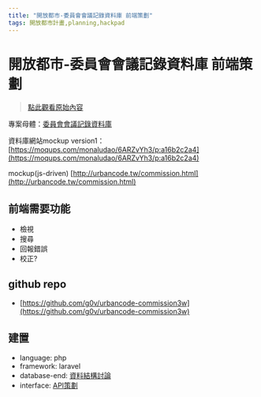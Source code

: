 ```yaml
---
title: "開放都市-委員會會議記錄資料庫 前端策劃"
tags: 開放都市計畫,planning,hackpad
---
```


# 開放都市-委員會會議記錄資料庫 前端策劃

> [點此觀看原始內容](https://g0v.hackpad.tw/OukMJzcIYdy)

專案母體：[委員會會議記錄資料庫](https://g0v.hackpad.com/--BpW2Xt7s8AH)

資料庫網站mockup version1：[https://moqups.com/monaludao/6ARZvYh3/p:a16b2c2a4](https://moqups.com/monaludao/6ARZvYh3/p:a16b2c2a4)

mockup(js-driven)
[http://urbancode.tw/commission.html](http://urbancode.tw/commission.html)

## 前端需要功能

- 檢視
- 搜尋
- 回報錯誤
- 校正?

## github repo

- [https://github.com/g0v/urbancode-commission3w](https://github.com/g0v/urbancode-commission3w)

## 建置

- language: php
- framework: laravel
- database-end: [資料結構討論](https://g0v.hackmd.io/gZZ2ZzUpR7i-2evJ_ypvIQ?both)
- interface: [API策劃](https://g0v.hackmd.io/fLtZ9bE6QZ6tWnmGsqCddQ?both)


